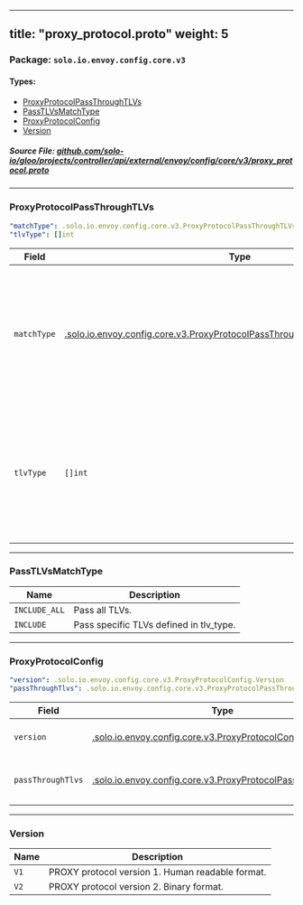 
---
title: "proxy_protocol.proto"
weight: 5
---

<!-- Code generated by solo-kit. DO NOT EDIT. -->


### Package: `solo.io.envoy.config.core.v3` 
#### Types:


- [ProxyProtocolPassThroughTLVs](#proxyprotocolpassthroughtlvs)
- [PassTLVsMatchType](#passtlvsmatchtype)
- [ProxyProtocolConfig](#proxyprotocolconfig)
- [Version](#version)
  



##### Source File: [github.com/solo-io/gloo/projects/controller/api/external/envoy/config/core/v3/proxy_protocol.proto](https://github.com/solo-io/gloo/blob/main/projects/controller/api/external/envoy/config/core/v3/proxy_protocol.proto)





---
### ProxyProtocolPassThroughTLVs



```yaml
"matchType": .solo.io.envoy.config.core.v3.ProxyProtocolPassThroughTLVs.PassTLVsMatchType
"tlvType": []int

```

| Field | Type | Description |
| ----- | ---- | ----------- | 
| `matchType` | [.solo.io.envoy.config.core.v3.ProxyProtocolPassThroughTLVs.PassTLVsMatchType](../proxy_protocol.proto.sk/#passtlvsmatchtype) | The strategy to pass through TLVs. Default is INCLUDE_ALL. If INCLUDE_ALL is set, all TLVs will be passed through no matter the tlv_type field. |
| `tlvType` | `[]int` | The TLV types that are applied based on match_type. TLV type is defined as uint8_t in proxy protocol. See [the spec](https://www.haproxy.org/download/2.1/doc/proxy-protocol.txt) for details. |




---
### PassTLVsMatchType



| Name | Description |
| ----- | ----------- | 
| `INCLUDE_ALL` | Pass all TLVs. |
| `INCLUDE` | Pass specific TLVs defined in tlv_type. |




---
### ProxyProtocolConfig



```yaml
"version": .solo.io.envoy.config.core.v3.ProxyProtocolConfig.Version
"passThroughTlvs": .solo.io.envoy.config.core.v3.ProxyProtocolPassThroughTLVs

```

| Field | Type | Description |
| ----- | ---- | ----------- | 
| `version` | [.solo.io.envoy.config.core.v3.ProxyProtocolConfig.Version](../proxy_protocol.proto.sk/#version) | The PROXY protocol version to use. See https://www.haproxy.org/download/2.1/doc/proxy-protocol.txt for details. |
| `passThroughTlvs` | [.solo.io.envoy.config.core.v3.ProxyProtocolPassThroughTLVs](../proxy_protocol.proto.sk/#proxyprotocolpassthroughtlvs) | This config controls which TLVs can be passed to filter state if it is Proxy Protocol V2 header. If there is no setting for this field, no TLVs will be passed through. |




---
### Version



| Name | Description |
| ----- | ----------- | 
| `V1` | PROXY protocol version 1. Human readable format. |
| `V2` | PROXY protocol version 2. Binary format. |





<!-- Start of HubSpot Embed Code -->
<script type="text/javascript" id="hs-script-loader" async defer src="//js.hs-scripts.com/5130874.js"></script>
<!-- End of HubSpot Embed Code -->
